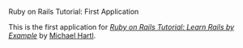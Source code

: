 Ruby on Rails Tutorial: First Application

This is the first application for [*Ruby on Rails Tutorial: Learn Rails by Example*](http://railstutorial.org/) by [Michael Hartl](http://michaelhartl.com/).
